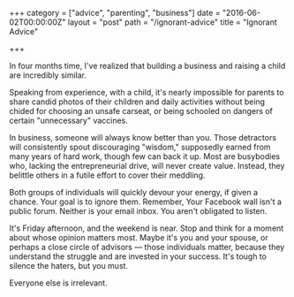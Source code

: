 +++
category = ["advice", "parenting", "business"]
date = "2016-06-02T00:00:00Z"
layout = "post"
path = "/ignorant-advice"
title = "Ignorant Advice"

+++

In four months time, I've realized that building a business and raising a child are incredibly similar.

Speaking from experience, with a child, it's nearly impossible for parents to share candid photos of their children and daily activities without being chided for choosing an unsafe carseat, or being schooled on dangers of certain "unnecessary" vaccines.

In business, someone will always know better than you. Those detractors will consistently spout discouraging "wisdom," supposedly earned from many years of hard work, though few can back it up. Most are busybodies who, lacking the entrepreneurial drive, will never create value. Instead, they belittle others in a futile effort to cover their meddling.

Both groups of individuals will quickly devour your energy, if given a chance. Your goal is to ignore them. Remember, Your Facebook wall isn't a public forum. Neither is your email inbox. You aren't obligated to listen.

It's Friday afternoon, and the weekend is near. Stop and think for a moment about whose opinion matters most. Maybe it's you and your spouse, or perhaps a close circle of advisors &mdash; those individuals matter, because they understand the struggle and are invested in your success. It's tough to silence the haters, but you must.

Everyone else is irrelevant.
